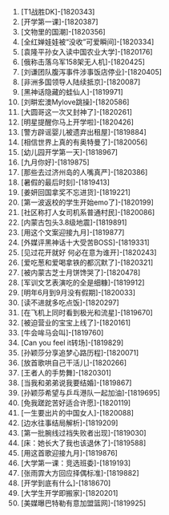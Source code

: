 
1. [T1战胜DK]-[1820343]
1. [开学第一课]-[1820387]
1. [文物里的国潮]-[1820356]
1. [全红婵娃娃被“没收”可爱瞬间]-[1820334]
1. [袁隆平孙女入读中国农业大学]-[1820176]
1. [俄称击落乌军158架无人机]-[1820425]
1. [刘谦团队腹泻事件涉事饭店停业]-[1820405]
1. [非洲多国领导人陆续抵京]-[1820087]
1. [黑神话隐藏的蛙仙人]-[1819971]
1. [刘畊宏澳Mylove跳操]-[1820586]
1. [大圆哥这一次又封神了]-[1820261]
1. [明星提醒你马上开学啦]-[1820426]
1. [警方辟谣婴儿被遗弃出租屋]-[1819884]
1. [相信世界上真的有奥特曼了]-[1820056]
1. [幼儿园开学第一天]-[1818967]
1. [九月你好]-[1819875]
1. [那些去过济州岛的人嘴真严]-[1820386]
1. [暑假的最后时刻]-[1819413]
1. [姜妍回国拿奖不忘进货]-[1819221]
1. [第一波返校的学生开始emo了]-[1820199]
1. [社区称打人女司机系普通村民]-[1820086]
1. [内蒙古包头3.8级地震]-[1819891]
1. [用这个文案迎接九月]-[1819877]
1. [外媒评黑神话十大受苦BOSS]-[1819331]
1. [见过花开就好 何必在意为谁开]-[1820243]
1. [爱吃葱和爱喝拿铁的都沉默了]-[1820321]
1. [被内蒙古芝士月饼馋哭了]-[1820478]
1. [军训文艺表演吃的全是细糠]-[1819912]
1. [明年6月到9月没有假期]-[1820033]
1. [读不进就多吃点饭]-[1820297]
1. [在飞机上同时看到极光和流星]-[1819670]
1. [被迫营业的宝宝上线了]-[1820161]
1. [牛会哞马会叫]-[1819760]
1. [Can you feel it转场]-[1819829]
1. [孙颖莎分享追梦心路历程]-[1820071]
1. [放首歌哄自己干活儿]-[1820266]
1. [王者人的手势舞]-[1820301]
1. [当我和弟弟说我要结婚]-[1819867]
1. [孙颖莎希望与乒乓港队一起加油]-[1819695]
1. [免我蹉跎苦好适合许愿]-[1820119]
1. [一生要出片的中国女人]-[1820088]
1. [边水往事结局解析]-[1819209]
1. [第一批腕线过裆失败者出现]-[1819030]
1. [床：她长大了我也该退休了]-[1819588]
1. [用这首歌迎接九月]-[1819876]
1. [大学第一课：竞选班委]-[1819193]
1. [张雨霏大方回应择偶标准]-[1819882]
1. [开学到底有什么]-[1818670]
1. [大学生开学即搬家]-[1820201]
1. [美媒曝巴特勒有意加盟篮网]-[1819925]